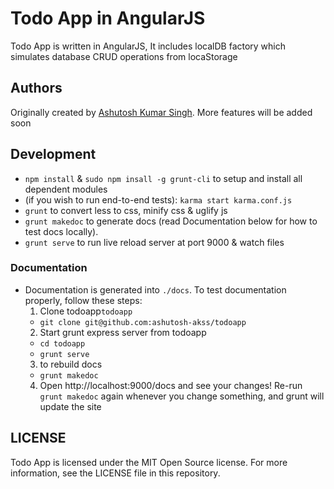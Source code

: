 
# Todo App in AngularJS

Todo App is written in AngularJS, It includes localDB factory which simulates database CRUD operations from locaStorage


## Authors

Originally created by [Ashutosh Kumar Singh](https://facebook.com/ashutosh.akss). More features will be added soon

## Development

* `npm install` & `sudo npm insall -g grunt-cli` to setup and install all dependent modules
* (if you wish to run end-to-end tests): `karma start karma.conf.js`
* `grunt` to convert less to css, minify css & uglify js 
* `grunt makedoc` to generate docs (read Documentation below for how to test docs locally).
* `grunt serve` to run live reload server at port 9000 & watch files

### Documentation

* Documentation is generated into `./docs`.  To test documentation properly, follow these steps:
  1. Clone todoapp`todoapp`
    - `git clone git@github.com:ashutosh-akss/todoapp`
  2. Start grunt express server from todoapp
    - `cd todoapp`
    - `grunt serve`
  3. to rebuild docs
    - `grunt makedoc`
  4. Open http://localhost:9000/docs and see your changes! Re-run `grunt makedoc` again whenever you change something, and grunt will update the site


## LICENSE

Todo App is licensed under the MIT Open Source license. For more information, see the LICENSE file in this repository.